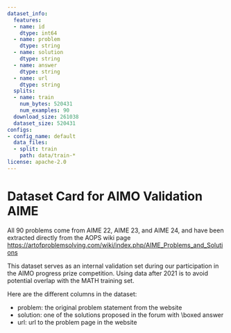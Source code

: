 ```yaml
---
dataset_info:
  features:
  - name: id
    dtype: int64
  - name: problem
    dtype: string
  - name: solution
    dtype: string
  - name: answer
    dtype: string
  - name: url
    dtype: string
  splits:
  - name: train
    num_bytes: 520431
    num_examples: 90
  download_size: 261038
  dataset_size: 520431
configs:
- config_name: default
  data_files:
  - split: train
    path: data/train-*
license: apache-2.0
---
```

# Dataset Card for AIMO Validation AIME

All 90 problems come from AIME 22, AIME 23, and AIME 24, and have been extracted directly from the AOPS wiki page https://artofproblemsolving.com/wiki/index.php/AIME_Problems_and_Solutions

This dataset serves as an internal validation set during our participation in the AIMO progress prize competition. Using data after 2021 is to avoid potential overlap with the MATH training set.

Here are the different columns in the dataset:

- problem: the original problem statement from the website
- solution: one of the solutions proposed in the forum with \boxed answer
- url: url to the problem page in the website